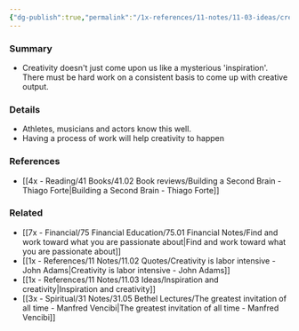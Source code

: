 ```yaml
---
{"dg-publish":true,"permalink":"/1x-references/11-notes/11-03-ideas/creativity-doesnt-happen-by-chance-we-need-to-have-a-creative-process/","title":"Creativity doesnt happen by chance, we need to have a creative process","dgShowBacklinks":false}
---
```



### Summary
- Creativity doesn't just come upon us like a mysterious 'inspiration'. There must be hard work on a consistent basis to come up with creative output.

### Details
- Athletes, musicians and actors know this well. 
- Having a process of work will help creativity to happen

### References
- [[4x - Reading/41 Books/41.02 Book reviews/Building a Second Brain - Thiago Forte\|Building a Second Brain - Thiago Forte]]

### Related
- [[7x - Financial/75 Financial Education/75.01 Financial Notes/Find and work toward what you are passionate about\|Find and work toward what you are passionate about]]
- [[1x - References/11 Notes/11.02 Quotes/Creativity is labor intensive - John Adams\|Creativity is labor intensive - John Adams]]
- [[1x - References/11 Notes/11.03 Ideas/Inspiration and creativity\|Inspiration and creativity]]
- [[3x - Spiritual/31 Notes/31.05 Bethel Lectures/The greatest invitation of all time - Manfred Vencibi\|The greatest invitation of all time - Manfred Vencibi]]